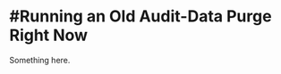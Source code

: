 [title]: # (#Running an Old Audit-Data Purge Right Now)
[tags]: # (XXX)
[priority]: # (1880)
# #Running an Old Audit-Data Purge Right Now
Something here.
